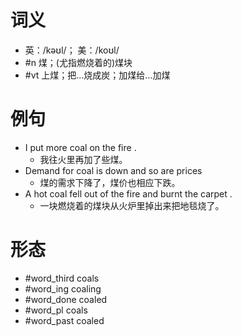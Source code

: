 # 词义
- 英：/kəʊl/； 美：/koʊl/
- #n 煤；(尤指燃烧着的)煤块
- #vt 上煤；把…烧成炭；加煤给…加煤
# 例句
- I put more coal on the fire .
	- 我往火里再加了些煤。
- Demand for coal is down and so are prices
	- 煤的需求下降了，煤价也相应下跌。
- A hot coal fell out of the fire and burnt the carpet .
	- 一块燃烧着的煤块从火炉里掉出来把地毯烧了。
# 形态
- #word_third coals
- #word_ing coaling
- #word_done coaled
- #word_pl coals
- #word_past coaled
